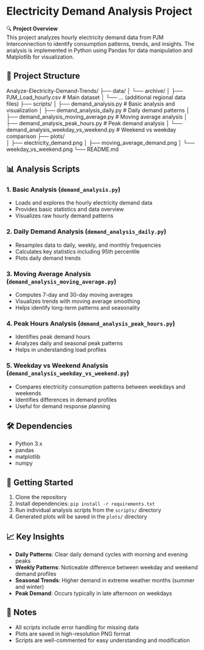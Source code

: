 # Electricity Demand Analysis Project

🔍 **Project Overview**  
This project analyzes hourly electricity demand data from PJM Interconnection to identify consumption patterns, trends, and insights. The analysis is implemented in Python using Pandas for data manipulation and Matplotlib for visualization.

## 📁 Project Structure
Analyze-Electricity-Demand-Trends/
├── data/
│   └── archive/
│       ├── PJM_Load_hourly.csv  # Main dataset
│       └── ... (additional regional data files)
├── scripts/
│   ├── demand_analysis.py          # Basic analysis and visualization
│   ├── demand_analysis_daily.py    # Daily demand patterns
│   ├── demand_analysis_moving_average.py  # Moving average analysis
│   ├── demand_analysis_peak_hours.py      # Peak demand analysis
│   └── demand_analysis_weekday_vs_weekend.py  # Weekend vs weekday comparison
├── plots/  
│   ├── electricity_demand.png
│   ├── moving_average_demand.png
│   └── weekday_vs_weekend.png
└── README.md

## 📊 Analysis Scripts

### 1. Basic Analysis (`demand_analysis.py`)
- Loads and explores the hourly electricity demand data
- Provides basic statistics and data overview
- Visualizes raw hourly demand patterns

### 2. Daily Demand Analysis (`demand_analysis_daily.py`)
- Resamples data to daily, weekly, and monthly frequencies
- Calculates key statistics including 95th percentile
- Plots daily demand trends

### 3. Moving Average Analysis (`demand_analysis_moving_average.py`)
- Computes 7-day and 30-day moving averages
- Visualizes trends with moving average smoothing
- Helps identify long-term patterns and seasonality

### 4. Peak Hours Analysis (`demand_analysis_peak_hours.py`)
- Identifies peak demand hours
- Analyzes daily and seasonal peak patterns
- Helps in understanding load profiles

### 5. Weekday vs Weekend Analysis (`demand_analysis_weekday_vs_weekend.py`)
- Compares electricity consumption patterns between weekdays and weekends
- Identifies differences in demand profiles
- Useful for demand response planning

## 🛠️ Dependencies
- Python 3.x
- pandas
- matplotlib
- numpy

## 🚀 Getting Started
1. Clone the repository
2. Install dependencies: `pip install -r requirements.txt`
3. Run individual analysis scripts from the `scripts/` directory
4. Generated plots will be saved in the `plots/` directory

## 📈 Key Insights
- **Daily Patterns**: Clear daily demand cycles with morning and evening peaks
- **Weekly Patterns**: Noticeable difference between weekday and weekend demand profiles
- **Seasonal Trends**: Higher demand in extreme weather months (summer and winter)
- **Peak Demand**: Occurs typically in late afternoon on weekdays

## 📝 Notes
- All scripts include error handling for missing data
- Plots are saved in high-resolution PNG format
- Scripts are well-commented for easy understanding and modification